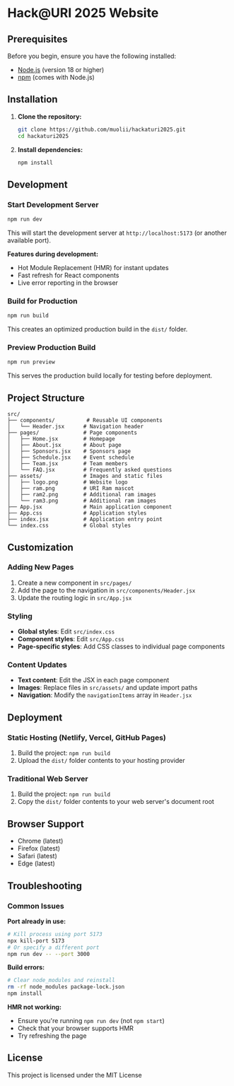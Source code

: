 # Hack@URI 2025 Website

## Prerequisites

Before you begin, ensure you have the following installed:
- [Node.js](https://nodejs.org/) (version 18 or higher)
- [npm](https://www.npmjs.com/) (comes with Node.js)

## Installation

1. **Clone the repository:**
   ```bash
   git clone https://github.com/muolii/hackaturi2025.git
   cd hackaturi2025
   ```

2. **Install dependencies:**
   ```bash
   npm install
   ```

## Development

### Start Development Server
```bash
npm run dev
```

This will start the development server at `http://localhost:5173` (or another available port).

**Features during development:**
- Hot Module Replacement (HMR) for instant updates
- Fast refresh for React components
- Live error reporting in the browser

### Build for Production
```bash
npm run build
```

This creates an optimized production build in the `dist/` folder.

### Preview Production Build
```bash
npm run preview
```

This serves the production build locally for testing before deployment.

## Project Structure

```
src/
├── components/          # Reusable UI components
│   └── Header.jsx      # Navigation header
├── pages/              # Page components
│   ├── Home.jsx        # Homepage
│   ├── About.jsx       # About page
│   ├── Sponsors.jsx    # Sponsors page
│   ├── Schedule.jsx    # Event schedule
│   ├── Team.jsx        # Team members
│   └── FAQ.jsx         # Frequently asked questions
├── assets/             # Images and static files
│   ├── logo.png        # Website logo
│   ├── ram.png         # URI Ram mascot
│   ├── ram2.png        # Additional ram images
│   └── ram3.png        # Additional ram images
├── App.jsx             # Main application component
├── App.css             # Application styles
├── index.jsx           # Application entry point
└── index.css           # Global styles
```

## Customization

### Adding New Pages
1. Create a new component in `src/pages/`
2. Add the page to the navigation in `src/components/Header.jsx`
3. Update the routing logic in `src/App.jsx`

### Styling
- **Global styles**: Edit `src/index.css`
- **Component styles**: Edit `src/App.css`
- **Page-specific styles**: Add CSS classes to individual page components

### Content Updates
- **Text content**: Edit the JSX in each page component
- **Images**: Replace files in `src/assets/` and update import paths
- **Navigation**: Modify the `navigationItems` array in `Header.jsx`

## Deployment

### Static Hosting (Netlify, Vercel, GitHub Pages)
1. Build the project: `npm run build`
2. Upload the `dist/` folder contents to your hosting provider

### Traditional Web Server
1. Build the project: `npm run build`
2. Copy the `dist/` folder contents to your web server's document root

## Browser Support

- Chrome (latest)
- Firefox (latest)
- Safari (latest)
- Edge (latest)

## Troubleshooting

### Common Issues

**Port already in use:**
```bash
# Kill process using port 5173
npx kill-port 5173
# Or specify a different port
npm run dev -- --port 3000
```

**Build errors:**
```bash
# Clear node_modules and reinstall
rm -rf node_modules package-lock.json
npm install
```

**HMR not working:**
- Ensure you're running `npm run dev` (not `npm start`)
- Check that your browser supports HMR
- Try refreshing the page

## License

This project is licensed under the MIT License 
